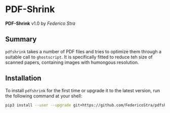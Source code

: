 PDF-Shrink
==========

**PDF-Shrink** v1.0 by *Federico Stra*

Summary
-------

`pdfshrink` takes a number of PDF files and tries to optimize them through a suitable call to `ghostscript`. It is specifically fitted to reduce teh size of scanned papers, containing images with humongous resolution.

Installation
------------

To install `pdfshrink` for the first time or upgrade it to the latest version, run the following command at your shell:

```bash
pip3 install --user --upgrade git+https://github.com/FedericoStra/pdfshrink
```
